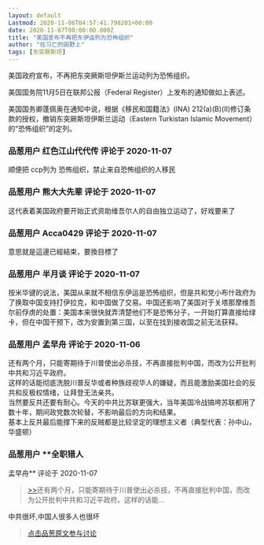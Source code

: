 ```yaml
---
layout: default
Lastmod: 2020-11-06T04:57:41.798201+00:00
date: 2020-11-07T00:00:00.000Z
title: "美国宣布不再把东伊运列为恐怖组织"
author: "在习亡的田野上"
tags: [东突厥斯坦]
---
```


美国政府宣布，不再把东突厥斯坦伊斯兰运动列为恐怖组织。  
  
美国国务院11月5日在联邦公报（Federal Register）上发布的通知做如上表述。  
  
美国国务卿蓬佩奥在通知中说，根据《移民和国籍法》(INA) 212(a)(B)(II)修订条款的授权，撤销东突厥斯坦伊斯兰运动（Eastern Turkistan Islamic Movement）的“恐怖组织”的定列。

            
### 品葱用户 **红色江山代代传** 评论于 2020-11-07
        
顺便把 ccp列为 恐怖组织，禁止来自恐怖组织的人移民
        


            
### 品葱用户 **熊大大先辈** 评论于 2020-11-07
        
这代表着美国政府要开始正式资助维吾尔人的自由独立运动了，好戏要来了
        


            
### 品葱用户 **Acca0429** 评论于 2020-11-07
        
意思就是這邊已經結束，要換目標了
        


            
### 品葱用户 **半月谈** 评论于 2020-11-07
        
按米华键的说法，美国从来就不相信东伊运是恐怖组织，但是共和党小布什政府为了换取中国支持打伊拉克，和中国做了交易。中国还影响了美国对于关塔那摩维吾尔前俘虏的处置：美国本来很快就弄清楚他们不是恐怖分子，一开始打算直接给绿卡，但在中国干预下，改为安置到第三国，以至在找到接收国之前无法获释。
        


            
### 品葱用户 **孟早舟** 评论于 2020-11-06
        
还有两个月，只能寄期待于川普使出必杀技，不再直接批判中国，而改为公开批判中共和习近平政府。  
这样的话能彻底洗脱川普反华或者种族歧视华人的嫌疑，而且能激励美国社会的反共和反极权情绪，让拜登无法亲共。  
当然要反共还要有耐心。今天的中共比苏联更强大，当年美国冷战搞垮苏联都用了数十年，期间政党数次轮替，不影响最后的方向和结果。  
基本上反共最后能撑下来的反贼都是比较坚定的理想主义者（典型代表：孙中山，华盛顿）
        


            
### 品葱用户 **全职猎人 
孟早舟** 评论于 2020-11-07
        
> [\>>]( "/article/item_id-536223#")还有两个月，只能寄期待于川普使出必杀技，不再直接批判中国，而改为公开批判中共和习近平政府。这样的话能...

  
  
中共很坏,中国人很多人也很坏
        






> [点击品葱原文参与讨论](https://pincong.rocks/article/25942)

